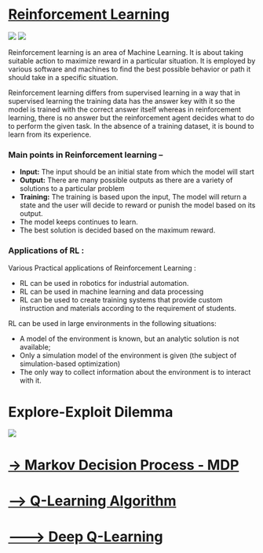 # [Reinforcement Learning](https://www.javatpoint.com/reinforcement-learning)

![](https://encrypted-tbn0.gstatic.com/images?q=tbn:ANd9GcTZ_0cCvxvsPRo2TuWPYka-opVH93k0b7lGbw&usqp=CAU)
![](https://encrypted-tbn0.gstatic.com/images?q=tbn:ANd9GcSLPYKun976wKm_slrqnCGB7rqkUWqhvU0nsQ&usqp=CAU)

Reinforcement learning is an area of Machine Learning. It is about taking suitable action to maximize reward in a particular situation. It is employed by various software and machines to find the best possible behavior or path it should take in a specific situation. 

Reinforcement learning differs from supervised learning in a way that in supervised learning the training data has the answer key with it so the model is trained with the correct answer itself whereas in reinforcement learning, there is no answer but the reinforcement agent decides what to do to perform the given task. In the absence of a training dataset, it is bound to learn from its experience. 

### Main points in Reinforcement learning – 

- **Input:** The input should be an initial state from which the model will start
- **Output:** There are many possible outputs as there are a variety of solutions to a particular problem
- **Training:** The training is based upon the input, The model will return a state and the user will decide to reward or punish the model based on its output.
- The model keeps continues to learn.
- The best solution is decided based on the maximum reward.

### Applications of RL :
Various Practical applications of Reinforcement Learning :
 
- RL can be used in robotics for industrial automation.
- RL can be used in machine learning and data processing
- RL can be used to create training systems that provide custom instruction and materials according to the requirement of students.

RL can be used in large environments in the following situations:  

- A model of the environment is known, but an analytic solution is not available;
- Only a simulation model of the environment is given (the subject of simulation-based optimization)
- The only way to collect information about the environment is to interact with it.
 
 # Explore-Exploit Dilemma
 
 ![](https://media-exp1.licdn.com/dms/image/C5612AQEhNDXV-LzbnQ/article-inline_image-shrink_1000_1488/0/1520258644871?e=1660176000&v=beta&t=3w4SfS6nqwvQefwaqamGz7e2O1G17eNXdMhCifY3VmI)
 
 
 # [-> Markov Decision Process - MDP](https://www.geeksforgeeks.org/markov-decision-process/)
 
 # [--> Q-Learning Algorithm](https://www.geeksforgeeks.org/q-learning-in-python/)
 
 # [---> Deep Q-Learning](https://www.geeksforgeeks.org/deep-q-learning/)
 
